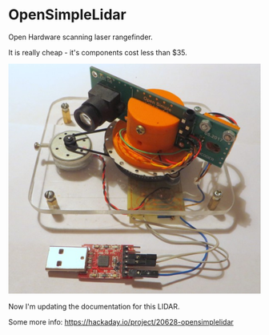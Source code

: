 # OpenSimpleLidar
Open Hardware scanning laser rangefinder. 

It is really cheap - it's components cost less than $35. 

![Alt text](Misc/Photo_of_LIDAR1.jpg?raw=true "Image")

Now I'm updating the documentation for this LIDAR.

Some more info: https://hackaday.io/project/20628-opensimplelidar
